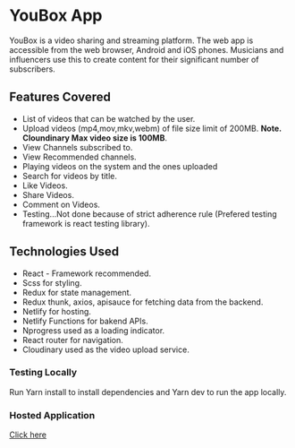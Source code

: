 # YouBox App

YouBox is a video sharing and streaming platform. The web app is accessible from the web browser,
Android and iOS phones. Musicians and influencers use this to create content for their significant
number of subscribers.

## Features Covered

- List of videos that can be watched by the user.
- Upload videos (mp4,mov,mkv,webm) of file size limit of 200MB. **Note. Cloundinary Max video size is 100MB**.
- View Channels subscribed to.
- View Recommended channels.
- Playing videos on the system and the ones uploaded
- Search for videos by title.
- Like Videos.
- Share Videos.
- Comment on Videos.
- Testing...Not done because of strict adherence rule (Prefered testing framework is react testing library).

## Technologies Used

- React - Framework recommended.
- Scss for styling.
- Redux for state management.
- Redux thunk, axios, apisauce for fetching data from the backend.
- Netlify for hosting.
- Netlify Functions for bakend APIs.
- Nprogress used as a loading indicator.
- React router for navigation.
- Cloudinary used as the video upload service.

### Testing Locally

Run Yarn install to install dependencies and Yarn dev to run the app locally.

### Hosted Application

[Click here](https://youbox-video.netlify.app/)
